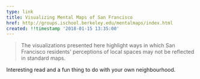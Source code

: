 ```yaml
---
type: link
title: Visualizing Mental Maps of San Francisco
href: http://groups.ischool.berkeley.edu/mentalmaps/index.html
created: !!timestamp '2018-01-15 13:35:00'
---
```

> The visualizations presented here highlight ways in which San Francisco residents' perceptions of local spaces may not be reflected in standard maps.

Interesting read and a fun thing to do with your own neighbourhood.